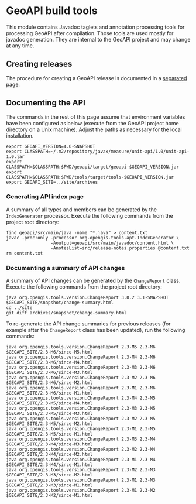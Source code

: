 # GeoAPI build tools
This module contains Javadoc taglets and annotation processing tools for processing GeoAPI after compilation.
Those tools are used mostly for javadoc generation.
They are internal to the GeoAPI project and may change at any time.


## Creating releases
The procedure for creating a GeoAPI release is documented in a [separated page](src/release-instruction.md).


## Documenting the API
The commands in the rest of this page assume that environment variables have been configured as below
(execute from the GeoAPI project home directory on a Unix machine).
Adjust the paths as necessary for the local installation.

```shell
export GEOAPI_VERSION=4.0-SNAPSHOT
export CLASSPATH=~/.m2/repository/javax/measure/unit-api/1.0/unit-api-1.0.jar
export CLASSPATH=$CLASSPATH:$PWD/geoapi/target/geoapi-$GEOAPI_VERSION.jar
export CLASSPATH=$CLASSPATH:$PWD/tools/target/tools-$GEOAPI_VERSION.jar
export GEOAPI_SITE=../site/archives
```


### Generating API index page
A summary of all types and members can be generated by the `IndexGenerator` processor.
Execute the following commands from the project root directory:

```shell
find geoapi/src/main/java -name "*.java" > content.txt
javac -proc:only -processor org.opengis.tools.apt.IndexGenerator \
                 -Aoutput=geoapi/src/main/javadoc/content.html \
                 -AnotesList=src/release-notes.properties @content.txt
rm content.txt
```


### Documenting a summary of API changes
A summary of API changes can be generated by the `ChangeReport` class.
Execute the following commands from the project root directory:

```shell
java org.opengis.tools.version.ChangeReport 3.0.2 3.1-SNAPSHOT $GEOAPI_SITE/snapshot/change-summary.html
cd ../site
git diff archives/snapshot/change-summary.html
```

To re-generate the API change summaries for previous releases
(for example after the `ChangeReport` class has been updated),
run the following commands:

```shell
java org.opengis.tools.version.ChangeReport 2.3-M5 2.3-M6 $GEOAPI_SITE/2.3-M6/since-M5.html
java org.opengis.tools.version.ChangeReport 2.3-M4 2.3-M6 $GEOAPI_SITE/2.3-M6/since-M4.html
java org.opengis.tools.version.ChangeReport 2.3-M3 2.3-M6 $GEOAPI_SITE/2.3-M6/since-M3.html
java org.opengis.tools.version.ChangeReport 2.3-M2 2.3-M6 $GEOAPI_SITE/2.3-M6/since-M2.html
java org.opengis.tools.version.ChangeReport 2.3-M1 2.3-M6 $GEOAPI_SITE/2.3-M6/since-M1.html
java org.opengis.tools.version.ChangeReport 2.3-M4 2.3-M5 $GEOAPI_SITE/2.3-M5/since-M4.html
java org.opengis.tools.version.ChangeReport 2.3-M3 2.3-M5 $GEOAPI_SITE/2.3-M5/since-M3.html
java org.opengis.tools.version.ChangeReport 2.3-M2 2.3-M5 $GEOAPI_SITE/2.3-M5/since-M2.html
java org.opengis.tools.version.ChangeReport 2.3-M1 2.3-M5 $GEOAPI_SITE/2.3-M5/since-M1.html
java org.opengis.tools.version.ChangeReport 2.3-M3 2.3-M4 $GEOAPI_SITE/2.3-M4/since-M3.html
java org.opengis.tools.version.ChangeReport 2.3-M2 2.3-M4 $GEOAPI_SITE/2.3-M4/since-M2.html
java org.opengis.tools.version.ChangeReport 2.3-M1 2.3-M4 $GEOAPI_SITE/2.3-M4/since-M1.html
java org.opengis.tools.version.ChangeReport 2.3-M2 2.3-M3 $GEOAPI_SITE/2.3-M3/since-M2.html
java org.opengis.tools.version.ChangeReport 2.3-M1 2.3-M3 $GEOAPI_SITE/2.3-M3/since-M1.html
java org.opengis.tools.version.ChangeReport 2.3-M1 2.3-M2 $GEOAPI_SITE/2.3-M2/since-M1.html
```
